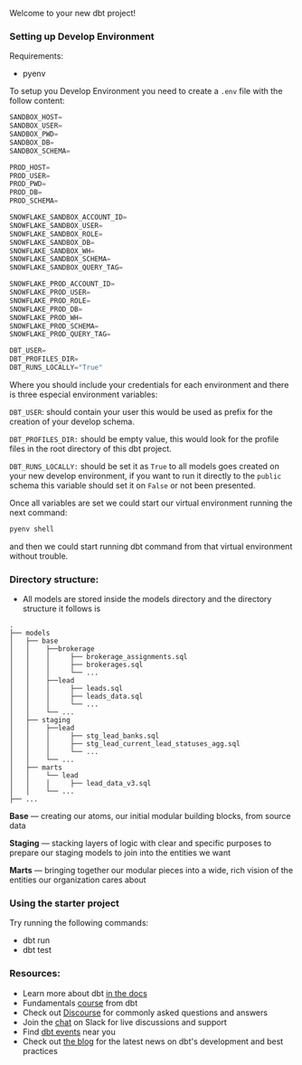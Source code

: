 Welcome to your new dbt project!

### Setting up Develop Environment

Requirements:
- pyenv

To setup you Develop Environment you need to create a `.env` file with the follow content:


```python
SANDBOX_HOST=
SANDBOX_USER=
SANDBOX_PWD=
SANDBOX_DB=
SANDBOX_SCHEMA=

PROD_HOST=
PROD_USER=
PROD_PWD=
PROD_DB=
PROD_SCHEMA=

SNOWFLAKE_SANDBOX_ACCOUNT_ID=
SNOWFLAKE_SANDBOX_USER=
SNOWFLAKE_SANDBOX_ROLE=
SNOWFLAKE_SANDBOX_DB=
SNOWFLAKE_SANDBOX_WH=
SNOWFLAKE_SANDBOX_SCHEMA=
SNOWFLAKE_SANDBOX_QUERY_TAG=

SNOWFLAKE_PROD_ACCOUNT_ID=
SNOWFLAKE_PROD_USER=
SNOWFLAKE_PROD_ROLE=
SNOWFLAKE_PROD_DB=
SNOWFLAKE_PROD_WH=
SNOWFLAKE_PROD_SCHEMA=
SNOWFLAKE_PROD_QUERY_TAG=

DBT_USER=
DBT_PROFILES_DIR=
DBT_RUNS_LOCALLY="True"
```

Where you should include your credentials for each environment and there is three especial environment variables:

`DBT_USER`: should contain your user this would be used as prefix for the creation of your develop schema.

`DBT_PROFILES_DIR:` should be empty value, this would look for the profile files in the root directory of this dbt project.

`DBT_RUNS_LOCALLY:` should be set it as `True` to all models goes created on your new develop environment, if you want to run it directly to the `public` schema this variable should set it on `False` or not been presented.

Once all variables are set we could start our virtual environment running the next command:
```bash
pyenv shell
```

and then we could start running dbt command from that virtual environment without trouble.

### Directory structure:

* All models are stored inside the models directory and the directory structure it follows is

```text
.
├── models
│   ├── base
│   │    ├──brokerage
│   │    │     ├── brokerage_assignments.sql
│   │    │     ├── brokerages.sql
│   │    │     └── ...
│   │    ├──lead
│   │    │     ├── leads.sql
│   │    │     ├── leads_data.sql
│   │    │     └── ...
│   │    └── ...
│   ├── staging
│   │    ├──lead
│   │    │     ├── stg_lead_banks.sql
│   │    │     ├── stg_lead_current_lead_statuses_agg.sql
│   │    │     └── ...
│   │    └── ...
│   ├── marts
│   │    └── lead
│   │    │     ├── lead_data_v3.sql
│   │    └── ...
├── ...
```

**Base** — creating our atoms, our initial modular building blocks, from source data

**Staging** — stacking layers of logic with clear and specific purposes to prepare our staging models to join into the entities we want

**Marts** — bringing together our modular pieces into a wide, rich vision of the entities our organization cares about

### Using the starter project

Try running the following commands:
- dbt run
- dbt test


### Resources:
- Learn more about dbt [in the docs](https://docs.getdbt.com/docs/introduction)
- Fundamentals [course](https://courses.getdbt.com/courses/fundamentals) from dbt
- Check out [Discourse](https://discourse.getdbt.com/) for commonly asked questions and answers
- Join the [chat](https://community.getdbt.com/) on Slack for live discussions and support
- Find [dbt events](https://events.getdbt.com) near you
- Check out [the blog](https://blog.getdbt.com/) for the latest news on dbt's development and best practices
